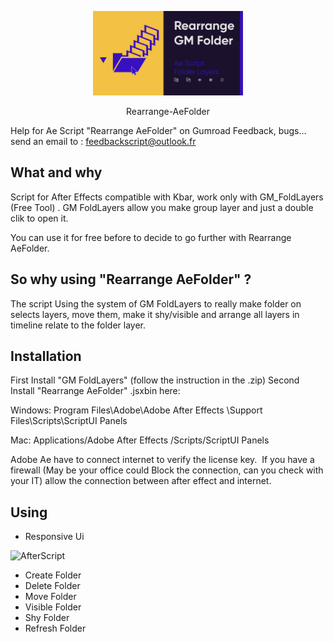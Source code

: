 <p align="center">
	<img alt="AfterScript" title="AfterScript" src="./VIGNETTE.png" width="240">
</p>
<p align="center">Rearrange-AeFolder</p>

Help for Ae Script "Rearrange AeFolder" on Gumroad
Feedback, bugs... send an email to : feedbackscript@outlook.fr

## What and why

Script for After Effects compatible with Kbar, work only with GM_FoldLayers (Free Tool)  .
GM FoldLayers allow you make group layer and just a double clik to open it.

You can use it for free before to decide to go further with Rearrange AeFolder.

## So why using "Rearrange AeFolder" ?

The script Using the system of GM FoldLayers to really make folder on selects layers, move them, make it shy/visible and arrange all layers in timeline relate to the folder layer.

## Installation

First Install "GM FoldLayers" (follow the instruction in the .zip)
Second Install "Rearrange AeFolder" .jsxbin here:

Windows: Program Files\Adobe\Adobe After Effects \Support Files\Scripts\ScriptUI Panels

Mac: Applications/Adobe After Effects /Scripts/ScriptUI Panels

Adobe Ae have to connect internet to verify the license key. 
If you have a firewall (May be your office could Block the connection, can you check with your IT) allow the connection between after effect and internet. 

## Using

- Responsive Ui
<p align="left">
	<img alt="AfterScript" title="AfterScript" src="./images/00_Folder.gif" width="240">
</p>
<p align="left">

- Create Folder
- Delete Folder
- Move Folder
- Visible Folder
- Shy Folder
- Refresh Folder
